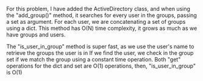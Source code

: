 For this problem, I have added the ActiveDirectory class, and when using the "add_group()" method, it searches for
every user in the groups, passing a set as argument.
For each user, we are concatenating a set of groups using a dict.
This method has O(N) time complexity, it grows as much as we have groups and users.

The "is_user_in_group" method is super fast, as we use the user's name to retrieve the groups the user is in
If we find the user, we check in the group set if we match the group using a constant time operation.
Both "get" operations for the dict and set are O(1) operations, then, "is_user_in_group" is O(1)
